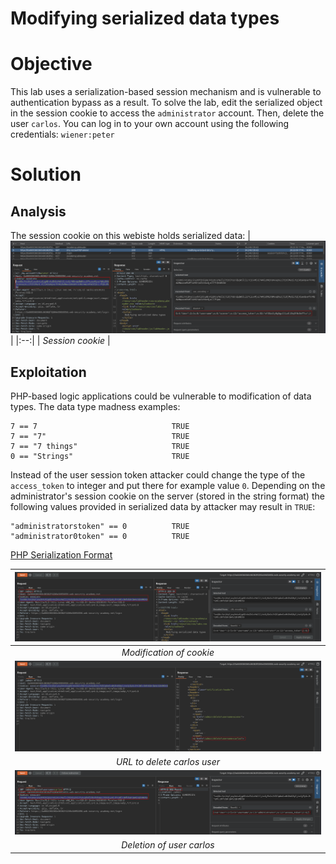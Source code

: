 # Modifying serialized data types
# Objective
This lab uses a serialization-based session mechanism and is vulnerable to authentication bypass as a result. To solve the lab, edit the serialized object in the session cookie to access the `administrator` account. Then, delete the user `carlos`.
You can log in to your own account using the following credentials: `wiener:peter`

# Solution
## Analysis
The session cookie on this webiste holds serialized data:
|![](Images/image-4.png)|
|:--:| 
| *Session cookie* |

## Exploitation
PHP-based logic applications could be vulnerable to modification of data types. The data type madness examples:
```
7 == 7                              TRUE
7 == "7"                            TRUE
7 == "7 things"                     TRUE
0 == "Strings"                      TRUE
```
Instead of the user session token attacker could change the type of the `access_token` to integer and put there for example value `0`. Depending on the administrator's session cookie on the server (stored in the string format) the following values provided in serialized data by attacker may result in `TRUE`:
```
"administratorstoken" == 0          TRUE
"administrator0token" == 0          TRUE
```
[PHP Serialization Format](https://en.wikipedia.org/wiki/PHP_serialization_format)

|![](Images/image-5.png)|
|:--:| 
| *Modification of cookie* |
|![](Images/image-6.png)|
| *URL to delete carlos user* |
|![](Images/image-7.png)|
| *Deletion of user carlos* |